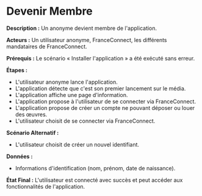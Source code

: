 # Devenir Membre

**Description :** Un anonyme devient membre de l'application.

**Acteurs :** Un utilisateur anonyme, FranceConnect, les différents mandataires de FranceConnect.

**Prérequis :** Le scénario « Installer l'application » a été exécuté sans erreur.

**Étapes :**

  - L'utilisateur anonyme lance l'application.
  - L'application détecte que c'est son premier lancement sur le média.
  - L'application affiche une page d'information.
  - L'application propose à l'utilisateur de se connecter via FranceConnect.
  -  L'application propose de créer un compte ne pouvant déposer ou louer des œuvres.
  - L'utilisateur choisit de se connecter via FranceConnect.

**Scénario Alternatif :**
  - L'utilisateur choisit de créer un nouvel identifiant.

**Données :**
  - Informations d'identification (nom, prénom, date de naissance).

**État Final :** L'utilisateur est connecté avec succès et peut accéder aux fonctionnalités de l'application.


